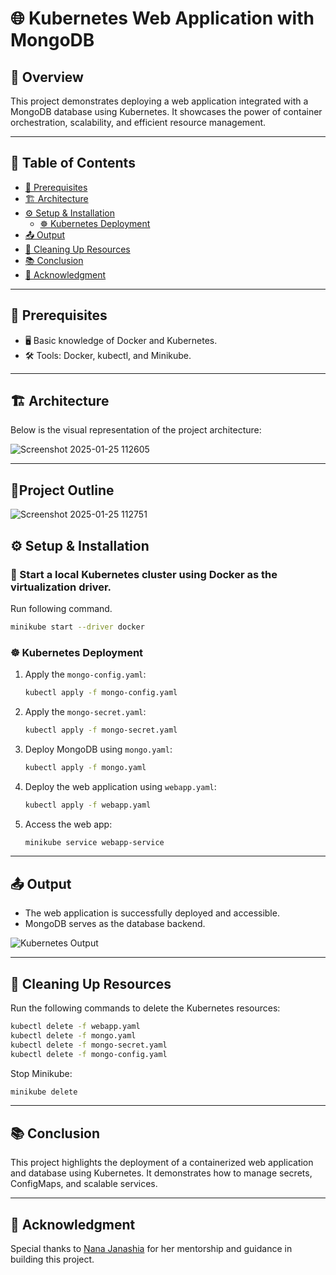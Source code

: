 # 🌐 Kubernetes Web Application with MongoDB

## 📝 Overview
This project demonstrates deploying a web application integrated with a MongoDB database using Kubernetes. It showcases the power of container orchestration, scalability, and efficient resource management.

---

## 📑 Table of Contents
- [🌟 Prerequisites](#-prerequisites)
- [🏗️ Architecture](#️-architecture)
- [⚙️ Setup & Installation](#️-setup--installation)
  - [☸️ Kubernetes Deployment](#️-kubernetes-deployment)
- [📤 Output](#-output)
- [🧹 Cleaning Up Resources](#-cleaning-up-resources)
- [📚 Conclusion](#-conclusion)
- [🙏 Acknowledgment](#-acknowledgment)

---

## 🌟 Prerequisites
- 🖥️ Basic knowledge of Docker and Kubernetes.
- 🛠️ Tools: Docker, kubectl, and Minikube.

---

## 🏗️ Architecture
Below is the visual representation of the project architecture:

![Screenshot 2025-01-25 112605](https://github.com/user-attachments/assets/9188f4bb-04fa-43cd-befe-06610f1c97f3)

---
## 📝Project Outline 

![Screenshot 2025-01-25 112751](https://github.com/user-attachments/assets/8f775cd8-3bd7-440d-9239-6edd68c24fa1)


## ⚙️ Setup & Installation

### 🐳 Start a local Kubernetes cluster using Docker as the virtualization driver.
  Run following command.
  
  ```bash
  minikube start --driver docker
  ```
  ### ☸️ Kubernetes Deployment
  1. Apply the `mongo-config.yaml`:
     ```bash
     kubectl apply -f mongo-config.yaml
     ```
  2. Apply the `mongo-secret.yaml`:
     ```bash
     kubectl apply -f mongo-secret.yaml
     ```
  3. Deploy MongoDB using `mongo.yaml`:
     ```bash
     kubectl apply -f mongo.yaml
     ```
  4. Deploy the web application using `webapp.yaml`:
     ```bash
     kubectl apply -f webapp.yaml
     ```
  5. Access the web app:
     ```bash
     minikube service webapp-service
     ```

---

## 📤 Output
- The web application is successfully deployed and accessible.
- MongoDB serves as the database backend.
  
![Kubernetes Output](https://github.com/user-attachments/assets/889ef1de-6d32-44a9-9173-03d6d712a4b1)

---

## 🧹 Cleaning Up Resources
Run the following commands to delete the Kubernetes resources:
```bash
kubectl delete -f webapp.yaml
kubectl delete -f mongo.yaml
kubectl delete -f mongo-secret.yaml
kubectl delete -f mongo-config.yaml
```
Stop Minikube:
```bash
minikube delete
```

---

## 📚 Conclusion
This project highlights the deployment of a containerized web application and database using Kubernetes. It demonstrates how to manage secrets, ConfigMaps, and scalable services.

---

## 🙏 Acknowledgment
Special thanks to [Nana Janashia](https://gitlab.com/nanuchi) for her mentorship and guidance in building this project.
